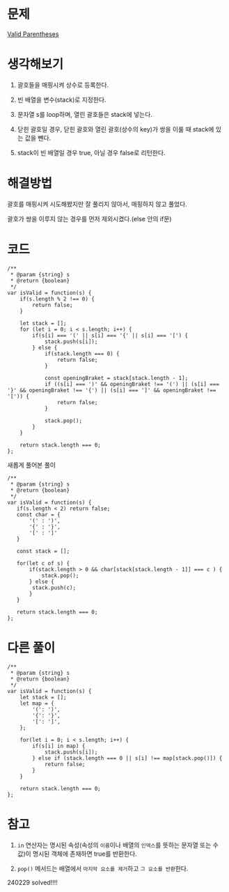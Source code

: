 # 문제

[Valid Parentheses](https://leetcode.com/problems/valid-parentheses/)

# 생각해보기

1. 괄호들을 매핑시켜 상수로 등록한다.

2. 빈 배열을 변수(stack)로 지정한다.

3. 문자열 s를 loop하며, 열린 괄호들은 stack에 넣는다.

4. 닫힌 괄호일 경우, 닫힌 괄호와 열린 괄호(상수의 key)가 쌍을 이룰 때 stack에 있는 값을 뺀다.

5. stack이 빈 배열일 경우 true, 아닐 경우 false로 리턴한다.

# 해결방법

괄호를 매핑시켜 시도해봤지만 잘 풀리지 않아서, 매핑하지 않고 풀었다.

괄호가 쌍을 이루지 않는 경우를 먼저 제외시켰다.(else 안의 if문)

# 코드

```
/**
 * @param {string} s
 * @return {boolean}
 */
var isValid = function(s) {
    if(s.length % 2 !== 0) {
        return false;
    }

    let stack = [];
    for (let i = 0; i < s.length; i++) {
        if(s[i] === '(' || s[i] === '{' || s[i] === '[') {
            stack.push(s[i]);
        } else {
            if(stack.length === 0) {
                return false;
            }

            const openingBraket = stack[stack.length - 1];
            if ((s[i] === ')' && openingBraket !== '(') || (s[i] === '}' && openingBraket !== '{') || (s[i] === ']' && openingBraket !== '[')) {
                return false;
            }

            stack.pop();
        }
    }

    return stack.length === 0;
};
```

새롭게 풀어본 풀이

```
/**
 * @param {string} s
 * @return {boolean}
 */
var isValid = function(s) {
   if(s.length < 2) return false;
   const char = {
       '(' : ')',
       '{' : '}',
       '[' : ']'
   }

   const stack = [];

   for(let c of s) {
       if(stack.length > 0 && char[stack[stack.length - 1]] === c ) {
           stack.pop();
       } else {
        stack.push(c);
       }
   }

   return stack.length === 0;
};
```

# 다른 풀이

```
/**
 * @param {string} s
 * @return {boolean}
 */
var isValid = function(s) {
    let stack = [];
    let map = {
        '(': ')',
        '{': '}',
        '[': ']',
    };

    for(let i = 0; i < s.length; i++) {
        if(s[i] in map) {
            stack.push(s[i]);
        } else if (stack.length === 0 || s[i] !== map[stack.pop()]) {
            return false;
        }
    }

    return stack.length === 0;
};
```

# 참고

1. `in` 연산자는 명시된 속성(속성의 `이름`이나 배열의 `인덱스`를 뜻하는 문자열 또는 수 값)이 명시된 객체에 존재하면 true를 반환한다.

2. `pop()` 메서드는 배열에서 `마지막 요소를 제거`하고 `그 요소를 반환`한다.

240229 solved!!!!
